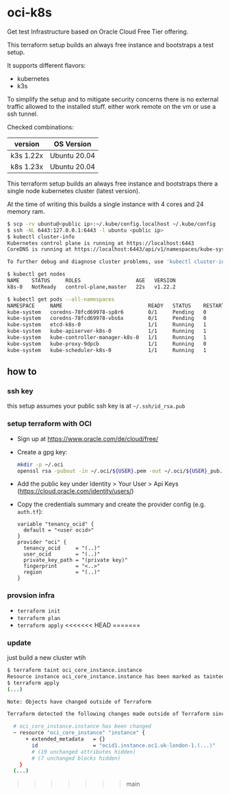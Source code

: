 # oci-k8s
Get test Infrastructure based on Oracle Cloud Free Tier offering.

This terraform setup builds an always free instance and bootstraps a test setup.

It supports different flavors:

- kubernetes
- k3s

To simplify the setup and to mitigate security concerns there is no external traffic allowed to the installed stuff. either work remote on the vm or use a ssh tunnel.


Checked combinations:

| version        | OS Version     |
| -------------- | -------------- |
| k3s 1.22x      | Ubuntu 20.04   |
| k8s 1.23x      | Ubuntu 20.04   |

This terraform setup builds an always free instance and bootstraps there a single node kubernetes cluster (latest version).

At the time of writing this builds a single instance with 4 cores and 24 memory ram.


```bash
$ scp -rv ubuntu@<public ip>:~/.kube/config.localhost ~/.kube/config
$ ssh -NL 6443:127.0.0.1:6443 -l ubuntu <public ip>
$ kubectl cluster-info
Kubernetes control plane is running at https://localhost:6443
CoreDNS is running at https://localhost:6443/api/v1/namespaces/kube-system/services/kube-dns:dns/proxy

To further debug and diagnose cluster problems, use 'kubectl cluster-info dump'.

$ kubectl get nodes
NAME    STATUS     ROLES                  AGE   VERSION
k8s-0   NotReady   control-plane,master   22s   v1.22.2

$ kubectl get pods --all-namespaces
NAMESPACE     NAME                            READY   STATUS    RESTARTS   AGE
kube-system   coredns-78fcd69978-sp8r6        0/1     Pending   0          3m1s
kube-system   coredns-78fcd69978-vbs6x        0/1     Pending   0          3m1s
kube-system   etcd-k8s-0                      1/1     Running   1          3m1s
kube-system   kube-apiserver-k8s-0            1/1     Running   1          3m
kube-system   kube-controller-manager-k8s-0   1/1     Running   1          3m
kube-system   kube-proxy-9dpcb                1/1     Running   0          3m1s
kube-system   kube-scheduler-k8s-0            1/1     Running   1          3m1s
```

## how to 

### ssh key 

this setup assumes your public ssh key is at `~/.ssh/id_rsa.pub`

### setup terraform with OCI
- Sign up at https://www.oracle.com/de/cloud/free/
- Create a gpg key:
  ```bash
  mkdir -p ~/.oci
  openssl rsa -pubout -in ~/.oci/${USER}.pem -out ~/.oci/${USER}_pub.pem
  ```
- Add the public key under Identity > Your User > Api Keys (https://cloud.oracle.com/identity/users/)
- Copy the credentials summary and create the provider config (e.g. `auth.tf`):
  
  ```hcl
  variable "tenancy_ocid" {
    default = "<user ocid>"
  }
  provider "oci" {
    tenancy_ocid     = "(..)"
    user_ocid        = "(..)"
    private_key_path = "(private key)"
    fingerprint      = "<..>"
    region           = "(..)"
  }
  ```

### provsion infra

- `terraform init`
- `terraform plan`
- `terraform apply`
<<<<<<< HEAD
=======

### update

just build a new cluster wtih 

```bash
$ terraform taint oci_core_instance.instance
Resource instance oci_core_instance.instance has been marked as tainted.
$ terraform apply
(...)

Note: Objects have changed outside of Terraform

Terraform detected the following changes made outside of Terraform since the last "terraform apply":

  # oci_core_instance.instance has been changed
  ~ resource "oci_core_instance" "instance" {
      + extended_metadata   = {}
        id                  = "ocid1.instance.oc1.uk-london-1.(...)"
        # (19 unchanged attributes hidden)
        # (7 unchanged blocks hidden)
    }
  (...)
```
>>>>>>> main
